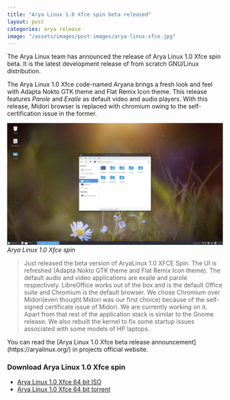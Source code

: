 ```yaml
---
title: "Arya Linux 1.0 Xfce spin beta released"
layout: post
categories: arya release
image: "/assets/images/post-images/arya-linux-xfce.jpg"
---
```


The Arya Linux team has announced the release of Arya Linux 1.0 Xfce spin beta. It is the latest development release of from scratch GNU/Linux distribution.

The Arya Linux 1.0 Xfce code-named Aryana brings a fresh look and feel with Adapta Nokto GTK theme and Flat Remix Icon theme. This release features *Parole* and *Exaile* as default video and audio players. With this release, Midori browser is replaced with chromium owing to the self-certification issue in the former.

![A preview of Arya Linux 1.0 Xfce spin](/assets/images/post-images/arya-linux-xfce.jpg)
*Arya Linux 1.0 Xfce spin*


<blockquote>
Just released the beta version of AryaLinux 1.0 XFCE Spin. The UI is refreshed (Adapta Nokto GTK theme and Flat Remix Icon theme). The default audio and video applications are exaile and parole respectively. LibreOffice works out of the box and is the default Office suite and Chromium is the default browser. We chose Chromium over Midori(even thought Midori was our first choice) because of the self-signed certificate issue of Midori. We are currently working on it. Apart from that rest of the application stack is similar to the Gnome release. We also rebuilt the kernel to fix some startup issues associated with some models of HP laptops.
</blockquote>
You can read the [Arya Linux 1.0 Xfce beta release announcement](https://aryalinux.org/) in projects official website.

### Download Arya Linux 1.0 Xfce spin
- [Arya Linux 1.0 Xfce 64 bit ISO](https://sourceforge.net/projects/aryalinux/files/releases/1.0/aryalinux-xfce-1.0-x86_64.iso)
- [Arya Linux 1.0 Xfce 64 bit torrent](https://aryalinux.org/files/1.0/aryalinux-xfce-1.0-x86_64.iso.torrent)
